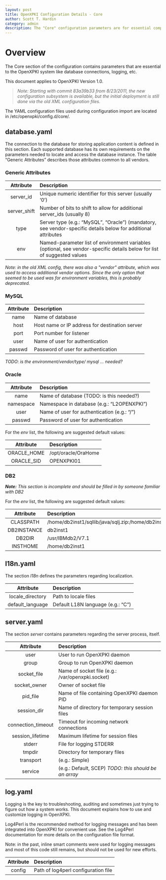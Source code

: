 ```yaml
---
layout: post
title: OpenXPKI Configuration Details - Core
author: Scott T. Hardin
category: admin
description: The "Core" configuration parameters are for essential components of the OpenXPKI system like database connections, logging, etc.
---
```


# Overview #

The Core section of the configuration contains parameters that are essential to
the OpenXPKI system like database connections, logging, etc.

This document applies to OpenXPKI Version 1.0.

> *Note: Starting with commit 83a39b33 from 8/23/2011, the new configuration
> subsystem is available, but the initial deployment is still done via the
> old XML configuration files.*

The YAML configuration files used during configuration import are located in 
/etc/openxpki/config.d/core/.

## database.yaml ##

The connection to the database for storing application content is defined
in this section. Each supported database has its own requirements on the
parameters needed to locate and access the database instance. The table
“Generic Attributes” describes those attributes common to all vendors.

### Generic Attributes ###

| Attribute | Description                                   |
|:---------:|:----------------------------------------------|
| server\_id | Unique numeric identifier for this server (usually ‘0’) |
| server\_shift | Number of bits to shift to allow for additional server\_ids (usually 8) |
| type      | Server type (e.g.: “MySQL”, “Oracle”) (mandatory, see vendor-specific details below for additional attributes |
| env      | Named-parameter list of environment variables (optional, see vendor-specific details below for list of suggested values |

*Note: in the old XML config, there was also a "vendor" attribute, which
was used to access additional vendor options. Since the only option that
seemed to be used was for environment variables, this is probably deprecated.*

### MySQL ###

| Attribute | Description                                       |
|:---------:|:--------------------------------------------------|
| name      | Name of database                                  |
| host      | Host name or IP address for destination server    |
| port      | Port number for listener                          |
| user      | Name of user for authentication                   |
| passwd    | Password of user for authentication               |

*TODO: is the environment/vendor/type/ mysql ... needed?*

### Oracle ###

| Attribute | Description                                       |
|:---------:|:--------------------------------------------------|
| name      | Name of database (TODO: is this needed?)          |
| namespace | Namespace in database (e.g.: “L2OPENXPKI”)        |
| user      | Name of user for authentication (e.g.: “/”)       |
| passwd    | Password of user for authentication               |

For the *env* list, the following are suggested default values:

| Attribute    | Description                                    |
|:------------:|:-----------------------------------------------|
| ORACLE\_HOME | /opt/oracle/OraHome                            |
| ORACLE\_SID  | OPENXPKI01                                     |

### DB2 ###

***Note:*** *This section is incomplete and should be filled in by
someone familiar with DB2*

For the *env* list, the following are suggested default values:

| Attribute   | Description                                         |
|:-----------:|:----------------------------------------------------|
| CLASSPATH   |    /home/db2inst1/sqllib/java/sqlj.zip:/home/db2inst1/sqllib/function:/home/db2inst1/sqllib/java/db2java.zip:/home/db2inst1/sqllib/java/runtime.zip |
| DB2INSTANCE |  db2inst1                                           |
| DB2DIR      |       /usr/IBMdb2/V7.1                              |
| INSTHOME    |     /home/db2inst1                                  |

## l18n.yaml ##

The section *l18n* defines the parameters regarding localization.

| Attribute | Description                                       |
|:---------:|:--------------------------------------------------|
| locale\_directory | Path to locale files                      |
| default\_language | Default L18N language (e.g.: “C”)         |

## server.yaml ##

The section *server* contains parameters regarding the server process, itself. 

| Attribute | Description                                       |
|:---------:|:--------------------------------------------------|
| user      | User to run OpenXPKI daemon                       |
| group     | Group to run OpenXPKI daemon                      |
| socket\_file | Name of socket file (e.g.: /var/openxpki.socket) |
| socket\_owner | Owner of socket file                          |
| pid\_file | Name of file containing OpenXPKI daemon PID       |
| session\_dir | Name of directory for temporary session files  |
| connection\_timeout | Timeout for incoming network connections |
| session\_lifetime | Maximum lifetime for session files        |
| stderr    | File for logging STDERR                           |
| tmpdir    | Directory for temporary files                     |
| transport | (e.g.: Simple)                                    |
| service   | (e.g.: Default, SCEP) *TODO: this should be an array* |

## log.yaml ##

Logging is the key to troubleshooting, auditing and sometimes just trying to figure out how a system works. This document explains how to use and customize logging in OpenXPKI.

Log4Perl is the recommended method for logging messages and has been integrated
into OpenXPKI for convenient use. 
See the Log4Perl documentation for more details on the configuration
file format.

Note: in the past, inline smart comments were used for logging messages and
most of this code still remains, but should not be used for new efforts.

| Attribute | Description                                       |
|:---------:|:--------------------------------------------------|
| config    | Path of log4perl configuration file               |



